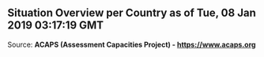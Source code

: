 ## Situation Overview per Country as of Tue, 08 Jan 2019 03:17:19 GMT

Source: **ACAPS (Assessment Capacities Project) - https://www.acaps.org**